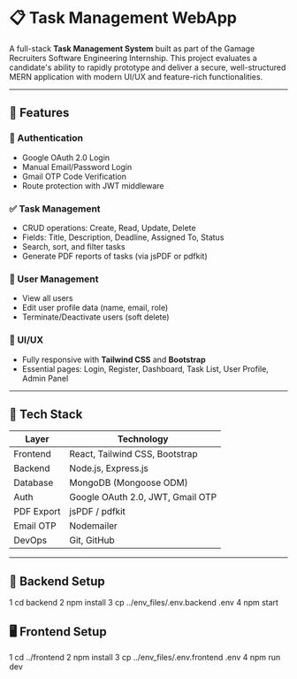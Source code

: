 # 📋 Task Management WebApp

A full-stack **Task Management System** built as part of the Gamage Recruiters Software Engineering Internship. This project evaluates a candidate's ability to rapidly prototype and deliver a secure, well-structured MERN application with modern UI/UX and feature-rich functionalities.

---

## 🚀 Features

### 🔐 Authentication
- Google OAuth 2.0 Login
- Manual Email/Password Login
- Gmail OTP Code Verification
- Route protection with JWT middleware

### ✅ Task Management
- CRUD operations: Create, Read, Update, Delete
- Fields: Title, Description, Deadline, Assigned To, Status
- Search, sort, and filter tasks
- Generate PDF reports of tasks (via jsPDF or pdfkit)

### 👥 User Management
- View all users
- Edit user profile data (name, email, role)
- Terminate/Deactivate users (soft delete)

### 🎨 UI/UX
- Fully responsive with **Tailwind CSS** and **Bootstrap**
- Essential pages: Login, Register, Dashboard, Task List, User Profile, Admin Panel

---

## 🧱 Tech Stack

| Layer      | Technology                             |
|------------|----------------------------------------|
| Frontend   | React, Tailwind CSS, Bootstrap         |
| Backend    | Node.js, Express.js                    |
| Database   | MongoDB (Mongoose ODM)                 |
| Auth       | Google OAuth 2.0, JWT, Gmail OTP       |
| PDF Export | jsPDF / pdfkit                         |
| Email OTP  | Nodemailer                             |
| DevOps     | Git, GitHub                            |

---

## 🔧 Backend Setup

1 cd backend
2 npm install
3 cp ../env_files/.env.backend .env
4 npm start


## 🖥️  Frontend Setup

1 cd ../frontend
2 npm install
3 cp ../env_files/.env.frontend .env
4 npm run dev
